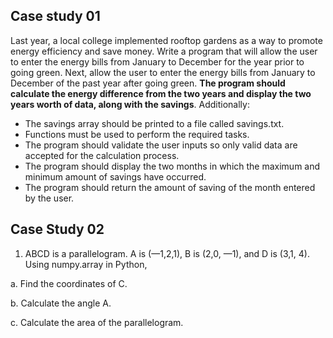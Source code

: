 ## Case study 01 

Last year, a local college implemented rooftop gardens as a way to promote energy efficiency and save money. Write a program that will allow the user to enter the energy bills from January to December for the year prior to going green. Next, allow the user to enter the energy bills from January to December of the past year after going green. **The program should calculate the energy difference from the two years and display the two years worth of data, along with the savings**. Additionally:

- The savings array should be printed to a file called savings.txt. 
- Functions must be used to perform the required tasks. 
- The program should validate the user inputs so only valid data are accepted for the calculation process.
- The program should display the two months in which the maximum and minimum amount of savings have occurred.
- The program should return the amount of saving of the month entered by the user.


## Case Study 02
1. ABCD is a parallelogram. A is (—1,2,1), B is (2,0, —1), and D is (3,1, 4). Using numpy.array in
Python,

a. Find the coordinates of C.

b. Calculate the angle A.

c. Calculate the area of the parallelogram.
